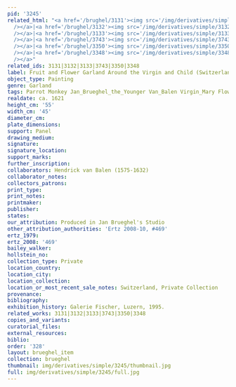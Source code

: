 ```yaml
---
pid: '3245'
related_html: "<a href='/brughel/3131'><img src='/img/derivatives/simple/3131/thumbnail.jpg'
  /></a>|<a href='/brughel/3132'><img src='/img/derivatives/simple/3132/thumbnail.jpg'
  /></a>|<a href='/brughel/3133'><img src='/img/derivatives/simple/3133/thumbnail.jpg'
  /></a>|<a href='/brughel/3743'><img src='/img/derivatives/simple/3743/thumbnail.jpg'
  /></a>|<a href='/brughel/3350'><img src='/img/derivatives/simple/3350/thumbnail.jpg'
  /></a>|<a href='/brughel/3348'><img src='/img/derivatives/simple/3348/thumbnail.jpg'
  /></a>"
related_ids: 3131|3132|3133|3743|3350|3348
label: Fruit and Flower Garland Around the Virgin and Child (Switzerland)
object_type: Painting
genre: Garland
tags: Parrot Monkey Jan_Brueghel_the_Younger Van_Balen Virgin_Mary Flowers Fruit Garland
realdate: ca. 1621
height_cm: '55'
width_cm: '45'
diameter_cm: 
plate_dimensions: 
support: Panel
drawing_medium: 
signature: 
signature_location: 
support_marks: 
further_inscription: 
collaborators: Hendrick van Balen (1575-1632)
collaborator_notes: 
collectors_patrons: 
print_type: 
print_notes: 
printmaker: 
publisher: 
states: 
our_attribution: Produced in Jan Brueghel's Studio
other_attribution_authorities: 'Ertz 2008-10, #469'
ertz_1979: 
ertz_2008: '469'
bailey_walker: 
hollstein_no: 
collection_type: Private
location_country: 
location_city: 
location_collection: 
location_or_most_recent_sale_notes: Switzerland, Private Collection
provenance: 
bibliography: 
exhibition_history: Galerie Fischer, Luzern, 1995.
related_works: 3131|3132|3133|3743|3350|3348
copies_and_variants: 
curatorial_files: 
external_resources: 
biblio: 
order: '328'
layout: brueghel_item
collection: brueghel
thumbnail: img/derivatives/simple/3245/thumbnail.jpg
full: img/derivatives/simple/3245/full.jpg
---
```


